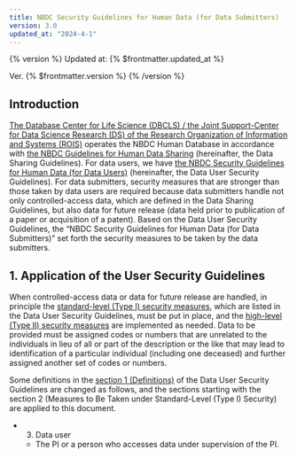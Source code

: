 ```yaml
---
title: NBDC Security Guidelines for Human Data (for Data Submitters)
version: 3.0
updated_at: "2024-4-1"
---
```


{% version %}
Updated at: {% $frontmatter.updated_at %}

Ver. {% $frontmatter.version %}
{% /version %}

## Introduction

[The Database Center for Life Science (DBCLS) / the Joint Support-Center for Data Science Research (DS) of the Research Organization of Information and Systems (ROIS)](https://dbcls.rois.ac.jp/index-en.html) operates the NBDC Human Database in accordance with [the NBDC Guidelines for Human Data Sharing](/en/guidelines/data-sharing-guidelines) (hereinafter, the Data Sharing Guidelines). For data users, we have [the NBDC Security Guidelines for Human Data (for Data Users)](/en/guidelines/security-guidelines-for-users) (hereinafter, the Data User Security Guidelines). For data submitters, security measures that are stronger than those taken by data users are required because data submitters handle not only controlled-access data, which are defined in the Data Sharing Guidelines, but also data for future release (data held prior to publication of a paper or acquisition of a patent). Based on the Data User Security Guidelines, the “NBDC Security Guidelines for Human Data (for Data Submitters)” set forth the security measures to be taken by the data submitters.

## 1. Application of the User Security Guidelines

When controlled-access data or data for future release are handled, in principle the [standard-level (Type I) security measures](/en/guidelines/security-guidelines-for-users#typeI), which are listed in the Data User Security Guidelines, must be put in place, and the [high-level (Type II) security measures](/en/guidelines/security-guidelines-for-users#typeII) are implemented as needed. Data to be provided must be assigned codes or numbers that are unrelated to the individuals in lieu of all or part of the description or the like that may lead to identification of a particular individual (including one deceased) and further assigned another set of codes or numbers.

Some definitions in the [section 1 (Definitions)](/en/guidelines/security-guidelines-for-users#yougo) of the Data User Security Guidelines are changed as follows, and the sections starting with the section 2 (Measures to Be Taken under Standard-Level (Type I) Security) are applied to this document.

- 3. Data user
  - The PI or a person who accesses data under supervision of the PI.
